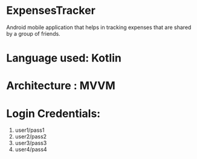 # ExpensesTracker

Android mobile application that helps in tracking expenses that are shared by a group of friends.

# Language used: Kotlin
# Architecture : MVVM

# Login Credentials: 
1. user1/pass1
2. user2/pass2
3. user3/pass3
4. user4/pass4



